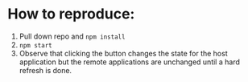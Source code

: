 # How to reproduce:

1. Pull down repo and `npm install`
2. `npm start`
3. Observe that clicking the button changes the state for the host application but the remote applications are unchanged until a hard refresh is done.
